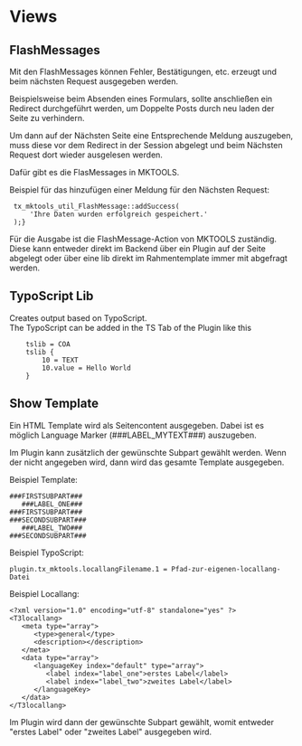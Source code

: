 Views
=====

FlashMessages
-------------

Mit den FlashMessages können Fehler, Bestätigungen, etc. erzeugt und beim nächsten Request ausgegeben werden.

Beispielsweise beim Absenden eines Formulars, sollte anschließen ein Redirect durchgeführt werden, um Doppelte Posts durch neu laden der Seite zu verhindern.

Um dann auf der Nächsten Seite eine Entsprechende Meldung auszugeben, muss diese vor dem Redirect in der Session abgelegt und beim Nächsten Request dort wieder ausgelesen werden.

Dafür gibt es die FlasMessages in MKTOOLS.

Beispiel für das hinzufügen einer Meldung für den Nächsten Request:

~~~~ {.sourceCode .php
 tx_mktools_util_FlashMessage::addSuccess(
     'Ihre Daten wurden erfolgreich gespeichert.'
 );}
~~~~

Für die Ausgabe ist die FlashMessage-Action von MKTOOLS zuständig. Diese kann entweder direkt im Backend über ein Plugin auf der Seite abgelegt oder über eine lib direkt im Rahmentemplate immer mit abgefragt werden.

TypoScript Lib
--------------

Creates output based on TypoScript.  
The TypoScript can be added in the TS Tab of the Plugin like this

```
    tslib = COA
    tslib {
        10 = TEXT
        10.value = Hello World
    }
```

Show Template
-------------

Ein HTML Template wird als Seitencontent ausgegeben. Dabei ist es möglich Language Marker (\#\#\#LABEL\_MYTEXT\#\#\#) auszugeben.

Im Plugin kann zusätzlich der gewünschte Subpart gewählt werden. Wenn der nicht angegeben wird, dann wird das gesamte Template ausgegeben.

Beispiel Template:

~~~~ {.sourceCode .html}
###FIRSTSUBPART###
   ###LABEL_ONE###
###FIRSTSUBPART###
###SECONDSUBPART###
   ###LABEL_TWO###
###SECONDSUBPART###
~~~~

Beispiel TypoScript:

~~~~ {.sourceCode .ts}
plugin.tx_mktools.locallangFilename.1 = Pfad-zur-eigenen-locallang-Datei
~~~~

Beispiel Locallang:

~~~~ {.sourceCode .xml}
<?xml version="1.0" encoding="utf-8" standalone="yes" ?>
<T3locallang>
   <meta type="array">
      <type>general</type>
      <description></description>
   </meta>
   <data type="array">
      <languageKey index="default" type="array">
         <label index="label_one">erstes Label</label>
         <label index="label_two">zweites Label</label>
      </languageKey>
   </data>
</T3locallang>
~~~~

Im Plugin wird dann der gewünschte Subpart gewählt, womit entweder "erstes Label" oder "zweites Label" ausgegeben wird.
